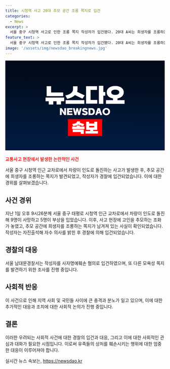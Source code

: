 ```yaml
---
title: 시청역 사고 20대 추모 공간 조롱 쪽지로 입건
categories:
  - News
excerpt: >
  서울 중구 시청역 사고로 인한 조롱 쪽지 작성자가 입건됐다. 20대 A씨는 희생자를 조롱하는 쪽지를 남기고 다른 모욕성 쪽지를 발견됐다. A씨는 자수 의사를 밝히고 경찰에 자진 출석했다. 이 사건은 지난 1일 차량 인도 돌진으로 9명 사망, 5명 부상을 입힌 사고 현장에서 발생했다. 현재 경찰은 추가 모욕성 쪽지를 확인 중이며, 뉴스 홈페이지에서 제보를 기다리고 있다. [더팩트 제보]
feature_text: >
  서울 중구 시청역 사고로 인한 조롱 쪽지 작성자가 입건됐다. 20대 A씨는 희생자를 조롱하는 쪽지를 남기고 다른 모욕성 쪽지를 발견됐다. A씨는 자수 의사를 밝히고 경찰에 자진 출석했다. 이 사건은 지난 1일 차량 인도 돌진으로 9명 사망, 5명 부상을 입힌 사고 현장에서 발생했다. 현재 경찰은 추가 모욕성 쪽지를 확인 중이며, 뉴스 홈페이지에서 제보를 기다리고 있다. [더팩트 제보]
image: '/assets/img/newsdao_breakingnews.jpg'
---
```


<p><img src="/assets/img/newsdao_breakingnews.jpg" alt="pcversion 속보" /></p>

<p><b><span style="color: #ee2323;">교통사고 현장에서 발생한 논란적인 사건</span></b></p>

<p data-ke-size="size16">서울 중구 시청역 인근 교차로에서 차량이 인도로 돌진하는 사고가 발생한 후, 추모 공간에 희생자를 조롱하는 쪽지가 발견되었고, 작성자가 경찰에 입건되었습니다. 이에 대한 경위를 살펴보겠습니다.</p>

<h2 data-ke-size="size26">사건 경위</h2>

<p data-ke-size="size16">지난 1일 오후 9시26분께 서울 중구 태평로 시청역 인근 교차로에서 차량이 인도로 돌진해 9명이 사망하고 5명이 부상을 입었습니다. 이후, 사고 현장에 고인을 추모하는 조화가 놓였고, 추모 공간에 희생자를 조롱하는 쪽지가 남겨져 있는 사실이 확인되었습니다. 작성자는 자진출석해 자수 의사를 밝힌 후 경찰에 의해 입건되었습니다.</p>

<h2 data-ke-size="size26">경찰의 대응</h2>

<p data-ke-size="size16">서울 남대문경찰서는 작성자를 사자명예훼손 혐의로 입건하였으며, 또 다른 모욕성 쪽지를 발견하기 위한 조사를 진행 중입니다.</p>

<h2 data-ke-size="size26">사회적 반응</h2>

<p data-ke-size="size16">이 사건으로 인해 지역 사회 및 국민들 사이에 큰 충격과 분노가 일고 있으며, 이에 대한 추가적인 대응과 조치에 대한 사회적 논의가 진행 중입니다.</p>

<h2 data-ke-size="size26">결론</h2>

<p data-ke-size="size16">이러한 우려되는 사회적 사건에 대한 경찰의 입건과 대응, 그리고 이에 대한 사회적인 관심과 대화가 필요한 시점입니다. 이로써 유족들의 상처를 훼손시키는 행위에 대한 엄중한 대응이 이루어져야 합니다.</p>
실시간 뉴스 속보는, <a href="https://newsdao.kr" rel="dofollow">https://newsdao.kr</a>


